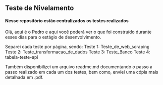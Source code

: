 ## Teste de Nivelamento
#### Nesse repositório estão centralizados os testes realizados

Olá, aqui é o Pedro e aqui você poderá ver o que foi construído durante esses dias para o estágio de desenvolvimento.

Separei cada teste por página, sendo:
Teste 1: Teste_de_web_scraping
Teste 2: Teste_transformacao_de_dados
Teste 3: Teste_Banco
Teste 4: tabela-teste-api

Também disponibilizei um arquivo readme.md documentando o passo a passo realizado em cada um dos testes, bem como, enviei uma cópia mais detalhada em .pdf. 